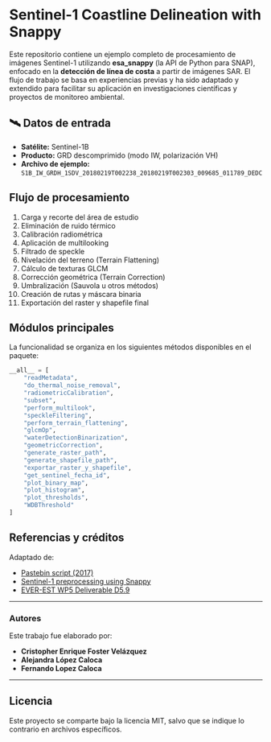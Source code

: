 # Sentinel-1 Coastline Delineation with Snappy

Este repositorio contiene un ejemplo completo de procesamiento de imágenes Sentinel-1 utilizando **esa_snappy** (la API de Python para SNAP), enfocado en la **detección de línea de costa** a partir de imágenes SAR. El flujo de trabajo se basa en experiencias previas y ha sido adaptado y extendido para facilitar su aplicación en investigaciones científicas y proyectos de monitoreo ambiental.

## 🛰️ Datos de entrada

- **Satélite:** Sentinel-1B
- **Producto:** GRD descomprimido (modo IW, polarización VH)
- **Archivo de ejemplo:** `S1B_IW_GRDH_1SDV_20180219T002238_20180219T002303_009685_011789_DEDC`

##  Flujo de procesamiento

1. Carga y recorte del área de estudio  
2. Eliminación de ruido térmico  
3. Calibración radiométrica  
4. Aplicación de multilooking  
5. Filtrado de speckle  
6. Nivelación del terreno (Terrain Flattening)  
7. Cálculo de texturas GLCM  
8. Corrección geométrica (Terrain Correction)  
9. Umbralización (Sauvola u otros métodos)  
10. Creación de rutas y máscara binaria  
11. Exportación del raster y shapefile final

## Módulos principales

La funcionalidad se organiza en los siguientes métodos disponibles en el paquete:

```python
__all__ = [
    "readMetadata",
    "do_thermal_noise_removal",
    "radiometricCalibration",
    "subset",
    "perform_multilook",
    "speckleFiltering",
    "perform_terrain_flattening",
    "glcmOp",
    "waterDetectionBinarization",
    "geometricCorrection",
    "generate_raster_path",
    "generate_shapefile_path",
    "exportar_raster_y_shapefile",
    "get_sentinel_fecha_id",
    "plot_binary_map",
    "plot_histogram",
    "plot_thresholds",
    "WDBThreshold"
]
```

## Referencias y créditos

Adaptado de:
- [Pastebin script (2017)](https://pastebin.com/dU4AUr3B)
- [Sentinel-1 preprocessing using Snappy](https://github.com/wajuqi/Sentinel-1-preprocessing-using-Snappy)
- [EVER-EST WP5 Deliverable D5.9](https://ever-est.eu/wp-content/uploads/EVER-EST-DEL-WP5-D5.9.pdf)

---

###  Autores

Este trabajo fue elaborado por:

- **Cristopher Enrique Foster Velázquez**  
- **Alejandra López Caloca**  
- **Fernando Lopez Caloca**

---

## Licencia

Este proyecto se comparte bajo la licencia MIT, salvo que se indique lo contrario en archivos específicos.
```

